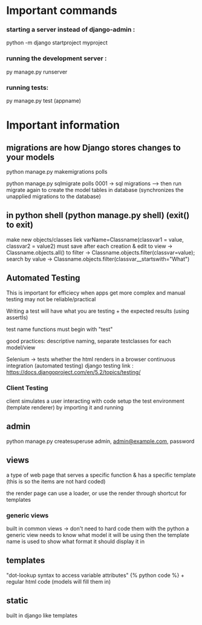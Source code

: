 # Important commands

### starting a server instead of django-admin :

python -m django startproject myproject

### running the development server :

py manage.py runserver

### running tests:

py manage.py test (appname)

# Important information

## migrations are how Django stores changes to your models

python manage.py makemigrations polls

python manage.py sqlmigrate polls 0001 -> sql migrations
--> then run migrate again to create the model tables in database (synchronizes the unapplied migrations to the database)

## in python shell (python manage.py shell) (exit() to exit)

make new objects/classes liek varName=Classname(classvar1 = value, classvar2 = value2)
must save after each creation & edit
to view -> Classname.objects.all()
to filter -> Classname.objects.filter(classvar=value);
search by value -> Classname.objects.filter(classvar\_\_startswith="What")

## Automated Testing

This is important for efficiecy when apps get more complex and manual testing may not be reliable/practical

Writing a test will have what you are testing + the expected results (using assertIs)

test name functions must begin with "test"

good practices: descriptive naming, separate testclasses for each model/view

Selenium -> tests whether the html renders in a browser
continuous integration (automated testing)
django testing link : https://docs.djangoproject.com/en/5.2/topics/testing/

### Client Testing

client simulates a user interacting with code
setup the test environment (template renderer) by importing it and running

## admin

python manage.py createsuperuse
admin, admin@example.com, password

## views

a type of web page that serves a specific function & has a specific template (this is so the items are not hard coded)

the render page can use a loader, or use the render through shortcut for templates

### generic views

built in common views -> don't need to hard code them with the python
a generic view needs to know what model it will be using
then the template name is used to show what format it should display it in

## templates

"dot-lookup syntax to access variable attributes"
{%  python code %} + regular html code (models will fill them in)

## static

built in django like templates
